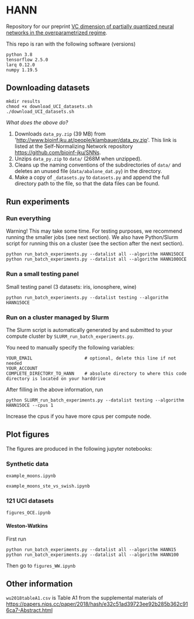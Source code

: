 # HANN

Repository for our preprint [VC dimension of partially quantized neural networks in the overparametrized regime](https://arxiv.org/abs/2110.02456).

This repo is ran with the following software (versions)
```
python 3.8
tensorflow 2.5.0
larq 0.12.0
numpy 1.19.5
```

## Downloading datasets

```
mkdir results
chmod +x download_UCI_datasets.sh
./download_UCI_datasets.sh
```

*What does the above do?*

1. Downloads `data_py.zip` (39 MB) from 'http://www.bioinf.jku.at/people/klambauer/data_py.zip'. This link is listed at the Self-Normalizing Network repository https://github.com/bioinf-jku/SNNs.
2. Unzips `data_py.zip` to `data/` (268M when unzipped).
3. Cleans up the naming conventions of the subdirectories of `data/` and deletes an unused file (`data/abalone_dat.py`) in the directory.
4. Make a copy of `_datasets.py` to `datasets.py` and append the full directory path to the file, so that the data files can be found.



## Run experiments

### Run everything

Warning! This may take some time. For testing purposes, we recommend running the smaller jobs (see next section). We also have Python/Slurm script for running this on a cluster (see the section after the next section).
```
python run_batch_experiments.py --datalist all --algorithm HANN15OCE
python run_batch_experiments.py --datalist all --algorithm HANN100OCE
```

### Run a small testing panel

Small testing panel (3 datasets: iris, ionosphere, wine)
```
python run_batch_experiments.py --datalist testing --algorithm HANN15OCE
```

### Run on a cluster managed by Slurm

The Slurm script is automatically generated by and submitted to your compute cluster by `SLURM_run_batch_experiments.py`.

You need to manually specify the following variables:
```
YOUR_EMAIL                    # optional, delete this line if not needed
YOUR_ACCOUNT
COMPLETE_DIRECTORY_TO_HANN    # absolute directory to where this code directory is located on your harddrive
```

After filling in the above information, run 
```
python SLURM_run_batch_experiments.py --datalist testing --algorithm HANN15OCE --cpus 1
```
Increase the cpus if you have more cpus per compute node.



## Plot figures

The figures are produced in the following jupyter notebooks:

### Synthetic data

`example_moons.ipynb`

`example_moons_ste_vs_swish.ipynb`


### 121 UCI datasets

`figures_OCE.ipynb`

#### Weston-Watkins

First run
```
python run_batch_experiments.py --datalist all --algorithm HANN15
python run_batch_experiments.py --datalist all --algorithm HANN100
```
Then go to
`figures_WW.ipynb`


## Other information

`wu2018tableA1.csv` is Table A1 from the supplemental materials of 
https://papers.nips.cc/paper/2018/hash/e32c51ad39723ee92b285b362c916ca7-Abstract.html
